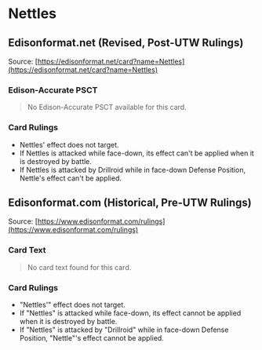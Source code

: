 # Nettles

## Edisonformat.net (Revised, Post-UTW Rulings)

Source: [https://edisonformat.net/card?name=Nettles](https://edisonformat.net/card?name=Nettles)

### Edison-Accurate PSCT

> No Edison-Accurate PSCT available for this card.

### Card Rulings

*   Nettles' effect does not target.
*   If Nettles is attacked while face-down, its effect can't be applied when it is destroyed by battle.
*   If Nettles is attacked by Drillroid while in face-down Defense Position, Nettle's effect can't be applied.


## Edisonformat.com (Historical, Pre-UTW Rulings)

Source: [https://www.edisonformat.com/rulings](https://www.edisonformat.com/rulings)

### Card Text

> No card text found for this card.

### Card Rulings

*   "Nettles'" effect does not target.
*   If "Nettles" is attacked while face-down, its effect cannot be applied when it is destroyed by battle.
*   If "Nettles" is attacked by "Drillroid" while in face-down Defense Position, "Nettle"'s effect cannot be applied.


